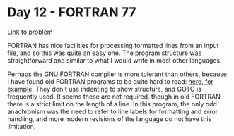 
# Day 12 - FORTRAN 77

[Link to problem](https://adventofcode.com/2020/day/12)

FORTRAN has nice facilities for processing formatted lines
from an input file, and so this was quite an easy one. The
program structure was straightforward and similar to what I
would write in most other languages. 

Perhaps the GNU FORTRAN compiler is more tolerant than others,
because I have found old FORTRAN programs to be quite hard to read:
[here, for example](https://github.com/osresearch/advent/blob/master/AMAIN.FOR).
They don't use indenting to show structure, and GOTO is frequently used.
It seems these are not required, though in old FORTRAN there is
a strict limit on the length of a line. In this program, the only odd
anachronism was the need to refer to line labels for
formatting and error handling, and more modern revisions of the
language do not have this limitation.

